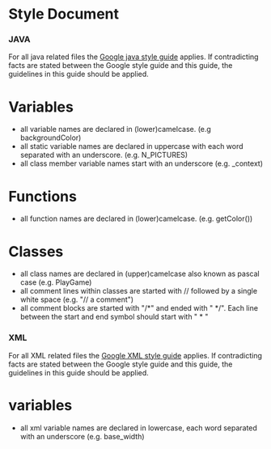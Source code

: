 Style Document
=================

### JAVA

For all java related files the [Google java style guide](https://google-styleguide.googlecode.com/svn/trunk/javaguide.html)
applies. If contradicting facts are stated between the Google style guide and this guide, the guidelines in
this guide should be applied.

# Variables
- all variable names are declared in (lower)camelcase. (e.g backgroundColor)
- all static variable names are declared in uppercase with each word separated with an underscore. (e.g. N_PICTURES)
- all class member variable names start with an underscore (e.g. _context)

# Functions
- all function names are declared in (lower)camelcase. (e.g. getColor())

# Classes
- all class names are declared in (upper)camelcase also known as pascal case (e.g. PlayGame)
- all comment lines within classes are started with // followed by a single white space (e.g. "// a comment")
- all comment blocks are started with "/*" and ended with " */". Each line between the start and end
symbol should start with " * "
 
### XML

For all XML related files the [Google XML style guide](https://google-styleguide.googlecode.com/svn/trunk/xmlstyle.html)
applies. If contradicting facts are stated between the Google style guide and this guide, the guidelines in
this guide should be applied.

# variables

- all xml variable names are declared in lowercase, each word separated with an underscore (e.g. base_width)
